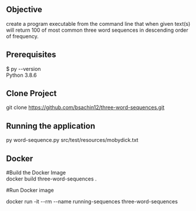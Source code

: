 ## Objective

create a program executable from the command line that when given text(s) will return 100 of most common three word sequences in descending order of frequency.

## Prerequisites

$ py --version <br />
Python 3.8.6

## Clone Project

git clone https://github.com/bsachin12/three-word-sequences.git

## Running the application

py word-sequence.py src/test/resources/mobydick.txt <br />


## Docker

#Build the Docker Image <br />
docker build three-word-sequences . <br />

#Run Docker image <br />

docker run -it --rm --name running-sequences three-word-sequences
